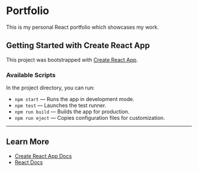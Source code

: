 # Portfolio

This is my personal React portfolio which showcases my work.

## Getting Started with Create React App

This project was bootstrapped with [Create React App](https://github.com/facebook/create-react-app).

### Available Scripts

In the project directory, you can run:

- `npm start` — Runs the app in development mode.
- `npm test` — Launches the test runner.
- `npm run build` — Builds the app for production.
- `npm run eject` — Copies configuration files for customization.

---

## Learn More

- [Create React App Docs](https://facebook.github.io/create-react-app/docs/getting-started)
- [React Docs](https://reactjs.org/)
